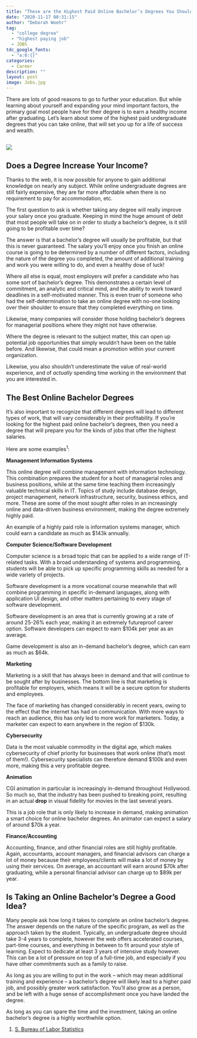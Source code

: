 ```yaml
---
title: "These are the Highest Paid Online Bachelor’s Degrees You Should Consider"
date: "2020-11-17 08:31:15"
author: "Deborah Woehr"
tag:
  - "college degree"
  - "highest paying job"
  - JOBS
tdc_google_fonts:
  - "a:0:{}"
categories:
  - Career
description: ""
layout: post
image: Jobs.jpg
---
```


There are lots of good reasons to go to further your education. But while learning about yourself and expanding your mind important factors, the primary goal most people have for their degree is to earn a healthy income after graduating. Let’s learn about some of the highest paid undergraduate degrees that you can take online, that will set you up for a life of success and wealth.

## ![](/posts/Jobs.jpg)

## Does a Degree Increase Your Income?

Thanks to the web, it is now possible for anyone to gain additional knowledge on nearly any subject. While online undergraduate degrees are still fairly expensive, they are far more affordable when there is no requirement to pay for accommodation, etc.

The first question to ask is whether taking any degree will really improve your salary once you graduate. Keeping in mind the huge amount of debt that most people will take on in order to study a bachelor’s degree, is it still going to be profitable over time?

The answer is that a bachelor’s degree will usually be profitable, but that this is never guaranteed. The salary you’ll enjoy once you finish an online course is going to be determined by a number of different factors, including the nature of the degree you completed, the amount of additional training and work you were willing to do, and even a healthy dose of luck!

Where all else is equal, most employers will prefer a candidate who has some sort of bachelor’s degree. This demonstrates a certain level of commitment, an analytic and critical mind, and the ability to work toward deadlines in a self-motivated manner. This is even truer of someone who had the self-determination to take an online degree with no-one looking over their shoulder to ensure that they completed everything on time.

Likewise, many companies will consider those holding bachelor’s degrees for managerial positions where they might not have otherwise.

Where the degree is relevant to the subject matter, this can open up potential job opportunities that simply wouldn’t have been on the table before. And likewise, that could mean a promotion within your current organization.

Likewise, you also shouldn’t underestimate the value of real-world experience, and of _actually_ spending time working in the environment that you are interested in.

## The Best Online Bachelor Degrees

It’s also important to recognize that different degrees will lead to different types of work, that will vary considerably in their profitability. If you’re looking for the highest paid online bachelor’s degrees, then you need a degree that will prepare you for the kinds of jobs that offer the highest salaries.

Here are some examples<sup>1</sup>:

**Management Information Systems**

This online degree will combine management with information technology. This combination prepares the student for a host of managerial roles and business positions, while at the same time teaching them increasingly valuable technical skills in IT. Topics of study include database design, project management, network infrastructure, security, business ethics, and more. These are some of the most sought after roles in an increasingly online and data-driven business environment, making the degree extremely highly paid.

An example of a highly paid role is information systems manager, which could earn a candidate as much as $143k annually.

**Computer Science/Software Development**

Computer science is a broad topic that can be applied to a wide range of IT-related tasks. With a broad understanding of systems and programming, students will be able to pick up specific programming skills as needed for a wide variety of projects.

Software development is a more vocational course meanwhile that will combine programming in specific in-demand languages, along with application UI design, and other matters pertaining to every stage of software development.

Software development is an area that is currently growing at a rate of around 25-26% each year, making it an extremely futureproof career option. Software developers can expect to earn $104k per year as an average.

Game development is also an in-demand bachelor’s degree, which can earn as much as $64k.

**Marketing**

Marketing is a skill that has always been in demand and that will continue to be sought after by businesses. The bottom line is that marketing is profitable for employers, which means it will be a secure option for students and employees.

The face of marketing has changed considerably in recent years, owing to the effect that the internet has had on communication. With more ways to reach an audience, this has only led to more work for marketers. Today, a marketer can expect to earn anywhere in the region of $130k.

**Cybersecurity**

Data is the most valuable commodity in the digital age, which makes cybersecurity of chief priority for businesses that work online (that’s most of them!). Cybersecurity specialists can therefore demand $100k and even more, making this a very profitable degree.

**Animation**

CGI animation in particular is increasingly in-demand throughout Hollywood. So much so, that the industry has been pushed to breaking point, resulting in an actual **drop** in visual fidelity for movies in the last several years.

This is a job role that is only likely to increase in demand, making animation a smart choice for online bachelor degrees. An animator can expect a salary of around $70k a year.

**Finance/Accounting**

Accounting, finance, and other financial roles are still highly profitable. Again, accountants, account managers, and financial advisors can charge a lot of money because their employees/clients will make a lot of money by using their services. On average, an accountant will earn around $70k after graduating, while a personal financial advisor can charge up to $89k per year.

## Is Taking an Online Bachelor’s Degree a Good Idea?

Many people ask how long it takes to complete an online bachelor’s degree. The answer depends on the nature of the specific program, as well as the approach taken by the student. Typically, an undergraduate degree should take 3-4 years to complete, however the web offers accelerated courses, part-time courses, and everything in between to fit around your style of learning. Expect to dedicate at least 3 years of intensive study however. This can be a lot of pressure on top of a full-time job, and especially if you have other commitments such as a family to raise.

As long as you are willing to put in the work – which may mean additional training and experience – a bachelor’s degree will likely lead to a higher paid job, and possibly greater work satisfaction. You’ll also grow as a person, and be left with a huge sense of accomplishment once you have landed the degree.

As long as you can spare the time and the investment, taking an online bachelor’s degree is a highly worthwhile option.

1. [S. Bureau of Labor Statistics](https://data.bls.gov/projections/occupationProj)
